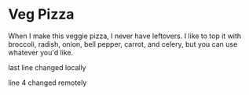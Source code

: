 # Veg Pizza
When I make this veggie pizza, I never have leftovers. 
I like to top it with broccoli, radish, onion, bell pepper, carrot, and celery, but you can use whatever you'd like.

last line changed locally

line 4 changed remotely

